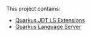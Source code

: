 This project contains:

 * [Quarkus JDT LS Extensions](https://github.com/redhat-developer/quarkus-ls/tree/master/quarkus.jdt.ls)
 * [Quarkus Language Server](https://github.com/redhat-developer/quarkus-ls/tree/master/quarkus.ls)